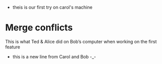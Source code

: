* theis is our first try on carol's machine
# Merge conflicts
This is what Ted & Alice did on Bob’s computer when working on the first feature
* this is a new line from Carol and Bob -_-